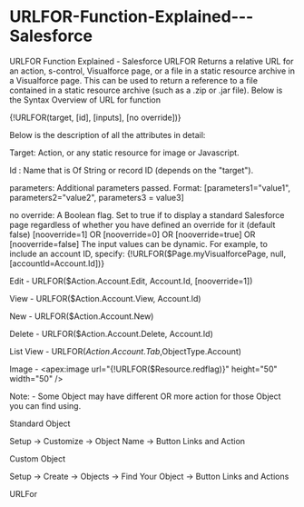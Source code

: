 # URLFOR-Function-Explained---Salesforce
URLFOR Function Explained - Salesforce
URLFOR Returns a relative URL for an action, s-control, Visualforce page, or a file in a static resource archive in a Visualforce page.
This can be used to return a reference to a file contained in a static resource archive (such as a .zip or .jar file). Below is the Syntax Overview of URL for function

{!URLFOR(target, [id], [inputs], [no override])} 

Below is the description of all the attributes in detail:

Target: Action, or any static resource for image or Javascript.

Id : Name that is Of String or record ID (depends on the "target").

parameters: Additional parameters passed. Format: [parameters1="value1", parameters2="value2", parameters3 = value3]

no override: A Boolean flag. Set to true if to display a standard Salesforce page     regardless of whether you have defined an override for it (default false)  [nooverride=1] OR [nooverride=0] OR [nooverride=true] OR [nooverride=false]
The input values can be dynamic. For example, to include an account ID, specify:
{!URLFOR($Page.myVisualforcePage, null, [accountId=Account.Id])}

Edit - URLFOR($Action.Account.Edit, Account.Id, [nooverride=1])

View - URLFOR($Action.Account.View, Account.Id)

New  - URLFOR($Action.Account.New)

Delete - URLFOR($Action.Account.Delete, Account.Id)

List View - URLFOR($Action.Account.Tab,$ObjectType.Account)

Image - <apex:image url="{!URLFOR($Resource.redflag)}" height="50" width="50" />

Note: - Some Object may have different OR more action for those Object you can find using.

Standard Object 

Setup -> Customize -> Object Name -> Button Links and Action 

Custom Object

Setup -> Create -> Objects -> Find Your Object -> Button Links and Actions

URLFor

